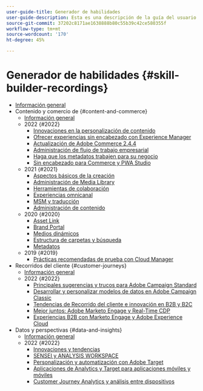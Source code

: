 ```yaml
---
user-guide-title: Generador de habilidades
user-guide-description: Esta es una descripción de la guía del usuario que se mostrará en la página de aterrizaje.
source-git-commit: 37202c8171ae1638888b80c55b39c42ce580355f
workflow-type: tm+mt
source-wordcount: '170'
ht-degree: 45%

---
```



# Generador de habilidades {#skill-builder-recordings}

+ [Información general](overview.md)
+ Contenido y comercio de {#content-and-commerce}
   + [Información general](content-and-commerce/overview.md)
   + 2022 {#2022}
      + [Innovaciones en la personalización de contenido](content-and-commerce/2022/content-perosonalization.md)
      + [Ofrecer experiencias sin encabezado con Experience Manager](content-and-commerce/2022/headless.md)
      + [Actualización de Adobe Commerce 2.4.4](content-and-commerce/2022/commerce-upgrade.md)
      + [Administración de flujo de trabajo empresarial](content-and-commerce/2022/workflow.md)
      + [Haga que los metadatos trabajen para su negocio](content-and-commerce/2022/metadata.md)
      + [Sin encabezado para Commerce y PWA Studio](content-and-commerce/2022/headless-pwa.md)
   + 2021 {#2021}
      + [Aspectos básicos de la creación](content-and-commerce/2021/authoring-fundamentals.md)
      + [Administración de Media Library](content-and-commerce/2021/media-library-administration.md)
      + [Herramientas de colaboración](content-and-commerce/2021/collaboration-tools.md)
      + [Experiencias omnicanal](content-and-commerce/2021/omnichannel-experiences.md)
      + [MSM y traducción](content-and-commerce/2021/multi-site-management-web-translation.md)
      + [Administración de contenido](content-and-commerce/2021/traditional-headless-content-management.md)
   + 2020 {#2020}
      + [Asset Link](content-and-commerce/2020/asset-link.md)
      + [Brand Portal](content-and-commerce/2020/brand-portal.md)
      + [Medios dinámicos](content-and-commerce/2020/dynamic-media.md)
      + [Estructura de carpetas y búsqueda](content-and-commerce/2020/folder-structure-search.md)
      + [Metadatos](content-and-commerce/2020/metadata.md)
   + 2019 {#2019}
      + [Prácticas recomendadas de prueba con Cloud Manager](content-and-commerce/2019/cloud-manager-testing.md)
+ Recorridos del cliente {#customer-journeys}
   + [Información general](customer-journeys/overview.md)
   + 2022 {#2022}
      + [Principales sugerencias y trucos para Adobe Campaign Standard](customer-journeys/2022/tips-and-tricks.md)
      + [Desarrollar y personalizar modelos de datos en Adobe Campaign Classic](customer-journeys/2022/data-models.md)
      + [Tendencias de Recorrido del cliente e innovación en B2B y B2C](customer-journeys/2022/keynote.md)
      + [Mejor juntos: Adobe Marketo Engage y Real-Time CDP](customer-journeys/2022/b2b-campaigns.md)
      + [Experiencias B2B con Marketo Engage y Adobe Experience Cloud](customer-journeys/2022/b2b-experiences.md)
+ Datos y perspectivas {#data-and-insights}
   + [Información general](data-and-insights/overview.md)
   + 2022 {#2022}
      + [Innovaciones y tendencias](data-and-insights/2022/innovations.md)
      + [SENSEI y ANALYSIS WORKSPACE](data-and-insights/2022/sensei.md)
      + [Personalización y automatización con Adobe Target](data-and-insights/2022/personalize.md)
      + [Aplicaciones de Analytics y Target para aplicaciones móviles y móviles](data-and-insights/2022/mobile-and-apps.md)
      + [Customer Journey Analytics y análisis entre dispositivos](data-and-insights/2022/cross-device-analytics.md)

<!--    + [Adobe Campaign Classic V7 vs V8](customer-journeys/2022/classic-v7-vs-v8.md) -->
